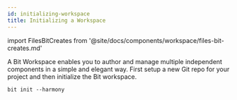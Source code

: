 ```yaml
---
id: initializing-workspace
title: Initializing a Workspace
---
```


import FilesBitCreates from '@site/docs/components/workspace/files-bit-creates.md'

A Bit Workspace enables you to author and manage multiple independent components in a simple and elegant way. First setup a new Git repo for your project and then initialize the Bit workspace.

```shell
bit init --harmony
```

<FilesBitCreates />

